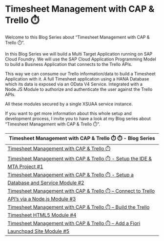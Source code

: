 # Timesheet Management with CAP & Trello ⏱️

Welcome to this Blog Series about “Timesheet Management with CAP & Trello ⏱️”. 

In this Blog Series we will build a Multi Target Application running on SAP Cloud Foundry.
We will use the SAP Cloud Application Programming Model to build a Business Application that connects to the Trello APIs.

This way we can consume our Trello information/data to build a Timesheet Application with it.
A full Timesheet application using a HANA Database which its data is exposed via an OData V4 Service.
Integrated with a Node.JS Module to authorize and authenticate the user against the Trello APIs.

All these modules secured by a single XSUAA service instance.

If you want to get more information about this whole setup and development process, I invite you to have a look at my Blog series about “Timesheet Management with CAP & Trello ⏱️". 


Timesheet Management with CAP & Trello ⏱️ ⏱️ - Blog Series |
---------|
[Timesheet Management with CAP & Trello ⏱️](https://blogs.sap.com/2020/08/09/timesheet-management-with-cap-trello-%E2%8F%B1%EF%B8%8F/)  |
[Timesheet Management with CAP & Trello ⏱️ - Setup the IDE & MTA Project #1](https://blogs.sap.com/2020/08/09/timesheet-management-with-cap-trello-%e2%8f%b1%ef%b8%8f-setup-the-ide-mta-project-1/) |
[Timesheet Management with CAP & Trello ⏱️ -  Setup a Database and Service Module #2](https://blogs.sap.com/2020/08/09/timesheet-management-with-cap-trello-%e2%8f%b1%ef%b8%8f-setup-a-database-and-service-module-2/) |
[Timesheet Management with CAP & Trello ⏱️ – Connect to Trello API’s via a Node.js Module #3](https://blogs.sap.com/2020/08/09/timesheet-management-with-cap-trello-%e2%8f%b1%ef%b8%8f-connect-to-trello-apis-via-a-node.js-module-3/) |
[Timesheet Management with CAP & Trello ⏱️ – Build the Trello Timesheet HTML5 Module #4](https://blogs.sap.com/2020/08/09/timesheet-management-with-cap-trello-%e2%8f%b1%ef%b8%8f-build-the-trello-timesheet-html5-module-4/) |
[Timesheet Management with CAP & Trello ⏱️ – Add a Fiori Launchpad Site Module #5](https://blogs.sap.com/2020/08/09/timesheet-management-with-cap-trello-%e2%8f%b1%ef%b8%8f-add-a-fiori-launchpad-site-module-5/) |
